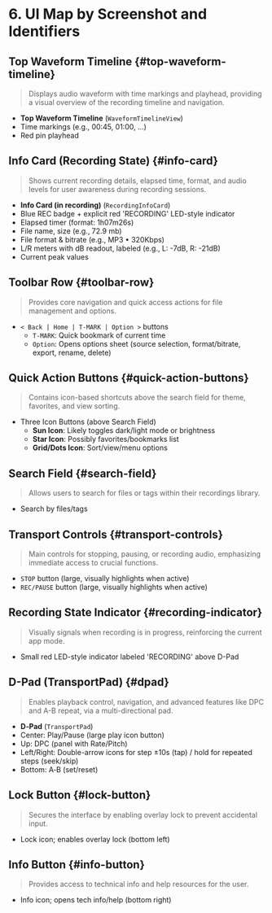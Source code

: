 # 6. UI Map by Screenshot and Identifiers

## Top Waveform Timeline {#top-waveform-timeline}
> Displays audio waveform with time markings and playhead, providing a visual overview of the recording timeline and navigation.

- **Top Waveform Timeline** (`WaveformTimelineView`)
- Time markings (e.g., 00:45, 01:00, …)
- Red pin playhead

## Info Card (Recording State) {#info-card}
> Shows current recording details, elapsed time, format, and audio levels for user awareness during recording sessions.

- **Info Card (in recording)** (`RecordingInfoCard`)
- Blue REC badge + explicit red 'RECORDING' LED-style indicator
- Elapsed timer (format: 1h07m26s)
- File name, size (e.g., 72.9 mb)
- File format & bitrate (e.g., MP3 • 320Kbps)
- L/R meters with dB readout, labeled (e.g., L: -7dB, R: -21dB)
- Current peak values

## Toolbar Row {#toolbar-row}
> Provides core navigation and quick access actions for file management and options.

- `< Back | Home | T‑MARK | Option >` buttons
  - `T‑MARK`: Quick bookmark of current time
  - `Option`: Opens options sheet (source selection, format/bitrate, export, rename, delete)

## Quick Action Buttons {#quick-action-buttons}
> Contains icon-based shortcuts above the search field for theme, favorites, and view sorting.

- Three Icon Buttons (above Search Field)
  - **Sun Icon**: Likely toggles dark/light mode or brightness
  - **Star Icon**: Possibly favorites/bookmarks list
  - **Grid/Dots Icon**: Sort/view/menu options

## Search Field {#search-field}
> Allows users to search for files or tags within their recordings library.

- Search by files/tags

## Transport Controls {#transport-controls}
> Main controls for stopping, pausing, or recording audio, emphasizing immediate access to crucial functions.

- `STOP` button (large, visually highlights when active)
- `REC/PAUSE` button (large, visually highlights when active)

## Recording State Indicator {#recording-indicator}
> Visually signals when recording is in progress, reinforcing the current app mode.

- Small red LED-style indicator labeled 'RECORDING' above D-Pad

## D-Pad (TransportPad) {#dpad}
> Enables playback control, navigation, and advanced features like DPC and A-B repeat, via a multi-directional pad.

- **D‑Pad** (`TransportPad`)
- Center: Play/Pause (large play icon button)
- Up: DPC (panel with Rate/Pitch)
- Left/Right: Double-arrow icons for step ±10s (tap) / hold for repeated steps (seek/skip)
- Bottom: A‑B (set/reset)

## Lock Button {#lock-button}
> Secures the interface by enabling overlay lock to prevent accidental input.

- Lock icon; enables overlay lock (bottom left)

## Info Button {#info-button}
> Provides access to technical info and help resources for the user.

- Info icon; opens tech info/help (bottom right)

